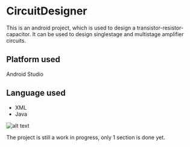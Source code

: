 # CircuitDesigner
This is an android project, which is used to design a transistor-resistor-capacitor.
It can be used to design singlestage and multistage amplifier circuits.

## Platform used
Android Studio

## Language used
- XML
- Java

![alt text](screenshot.png%20)


The project is still a work in progress, only 1 section is done yet.
